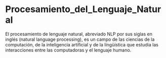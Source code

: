 # Procesamiento_del_Lenguaje_Natural

El procesamiento de lenguaje natural, abreviado NLP por sus siglas en inglés (natural language processing), es un campo de las ciencias de la computación, de la inteligencia artificial y de la lingüística que estudia las interacciones entre las computadoras y el lenguaje humano.
